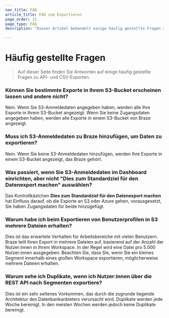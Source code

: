 ```yaml
---
nav_title: FAQ
article_title: FAQ zum Exportieren
page_order: 11
page_type: FAQ
description: "Dieser Artikel behandelt einige häufig gestellte Fragen zu API- und CSV-Exporten."

---
```


# Häufig gestellte Fragen

> Auf dieser Seite finden Sie Antworten auf einige häufig gestellte Fragen zu API- und CSV-Exporten.

### Können Sie bestimmte Exporte in Ihrem S3-Bucket erscheinen lassen und andere nicht?

Nein. Wenn Sie S3-Anmeldedaten angegeben haben, werden alle Ihre Exporte in Ihrem S3-Bucket angezeigt. Wenn Sie keine Zugangsdaten angegeben haben, werden alle Exporte in einem S3-Bucket von Braze angezeigt.

### Muss ich S3-Anmeldedaten zu Braze hinzufügen, um Daten zu exportieren?

Nein. Wenn Sie keine S3-Anmeldedaten hinzufügen, werden Ihre Exporte in einem S3-Bucket angezeigt, das Braze gehört.

### Was passiert, wenn Sie S3-Anmeldedaten im Dashboard einrichten, aber nicht "Dies zum Standardziel für den Datenexport machen" auswählen?

Das Kontrollkästchen **Dies zum Standardziel für den Datenexport machen** hat Einfluss darauf, ob die Exporte an S3 oder Azure gehen, vorausgesetzt, Sie haben Zugangsdaten für beide hinzugefügt.

### Warum habe ich beim Exportieren von Benutzerprofilen in S3 mehrere Dateien erhalten?

Dies ist das erwartete Verhalten für Arbeitsbereiche mit vielen Benutzern. Braze teilt Ihren Export in mehrere Dateien auf, basierend auf der Anzahl der Nutzer:innen in Ihrem Workspace. In der Regel wird eine Datei pro 5.000 Nutzer:innen ausgegeben. Beachten Sie, dass Sie, wenn Sie ein kleines Segment innerhalb eines großen Workspace exportieren, möglicherweise mehrere Dateien erhalten.

### Warum sehe ich Duplikate, wenn ich Nutzer:innen über die REST API nach Segmenten exportiere?

Dies ist ein sehr seltenes Vorkommen, das durch die zugrunde liegende Architektur des Datenbankanbieters verursacht wird. Duplikate werden jede Woche bereinigt. In den meisten Wochen werden jedoch keine Duplikate bereinigt.
